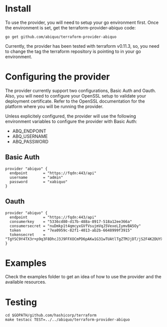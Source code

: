 # Install

To use the provider, you will need to setup your go environment first. Once the
environment is set, get the terraform-provider-abiquo code:

```
go get github.com/abiquo/terraform-provider-abiquo
```

Currently, the provider has been tested with terraform v0.11.3, so, you need to
change the tag the terraform repository is pointing to in your go environment.

# Configuring the provider

The provider currently support two configurations, Basic Auth and Oauth.
Also, you will need to configure your OpenSSL setup to validate your deployment
certificate. Refer to the OpenSSL documentation for the platform where you will
be running the provider.

Unless explicitely configured, the provider will use the following environment
variables to configure the provider with Basic Auth:

- ABQ_ENDPOINT
- ABQ_USERNAME
- ABQ_PASSWORD

## Basic Auth

```
provider "abiquo" {
  endpoint       = "https://fqdn:443/api"
  username       = "admin"
  password       = "xabiquo"
}
```

## Oauth

```
provider "abiquo" {
  endpoint       = "https://fqdn:443/api"
  consumerkey    = "5336cd80-d17b-488a-8917-518a12ee366a"
  consumersecret = "nuDmkp1t4qmcyxGVfVsujmVqJ5VexeLIymvBA5Oy"
  token          = "7ea0959c-82f1-4013-ab2b-6648999f3915"
  tokensecret    = "TgYSC9Y4TX3r+p9q3F8DhcJ3J9FFXOCmPD6pAKw1G31wTUAtlTgZTMJjDT/jS2F4K2DUYX6Py641PLeBkKMntS+GdKkO09ajkil9ZH67Fa0="
}
```

# Examples

Check the examples folder to get an idea of how to use the provider and the
available resources.

# Testing

```
cd $GOPATH/github.com/hashicorp/terraform
make testacc TEST=../../abiquo/terraform-provider-abiquo
```
